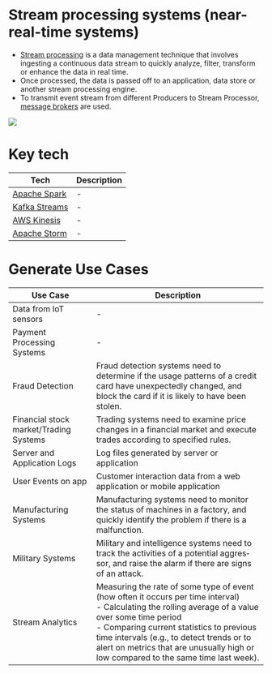# Stream processing systems (near-real-time systems)
- [Stream processing](https://www.techtarget.com/searchdatamanagement/definition/stream-processing) is a data management technique that involves ingesting a continuous data stream to quickly analyze, filter, transform or enhance the data in real time.
- Once processed, the data is passed off to an application, data store or another stream processing engine.
- To transmit event stream from different Producers to Stream Processor, [message brokers](../../4_MessageBrokers/Readme.md) are used.

![](![](https://www.upsolver.com/wp-content/uploads/2019/09/Screen-Shot-2020-05-25-at-17.05.22.png))

# Key tech

| Tech                                                                                                  | Description |
|-------------------------------------------------------------------------------------------------------|-------------|
| [Apache Spark](ApacheSpark.md)                                                                        | -           |
| [Kafka Streams](KafkaStreamsAPI.md)                                                                   | -           |
| [AWS Kinesis](../../../2_AWSComponents/10_BigDataComponents/StreamProcessing/AmazonKinesis/Readme.md) | -           |
| [Apache Storm](ApacheStorm.md)                                                                        | -           |

# Generate Use Cases

| Use Case                               | Description                                                                                                                                                                                                                                                                                                                               |
|----------------------------------------|-------------------------------------------------------------------------------------------------------------------------------------------------------------------------------------------------------------------------------------------------------------------------------------------------------------------------------------------|
| Data from IoT sensors                  | -                                                                                                                                                                                                                                                                                                                                         |
| Payment Processing Systems             | -                                                                                                                                                                                                                                                                                                                                         |
| Fraud Detection                        | Fraud detection systems need to determine if the usage patterns of a credit card have unexpectedly changed, and block the card if it is likely to have been stolen.                                                                                                                                                                       |
| Financial stock market/Trading Systems | Trading systems need to examine price changes in a financial market and execute trades according to specified rules.                                                                                                                                                                                                                      |
| Server and Application Logs            | Log files generated by server or application                                                                                                                                                                                                                                                                                              |
| User Events on app                     | Customer interaction data from a web application or mobile application                                                                                                                                                                                                                                                                    |
| Manufacturing Systems                  | Manufacturing systems need to monitor the status of machines in a factory, and quickly identify the problem if there is a malfunction.                                                                                                                                                                                                    |
| Military Systems                       | Military and intelligence systems need to track the activities of a potential aggres‐ sor, and raise the alarm if there are signs of an attack.                                                                                                                                                                                           |
| Stream Analytics                       | Measuring the rate of some type of event (how often it occurs per time interval)<br/>- Calculating the rolling average of a value over some time period<br/>- Comparing current statistics to previous time intervals (e.g., to detect trends or to alert on metrics that are unusually high or low compared to the same time last week). |